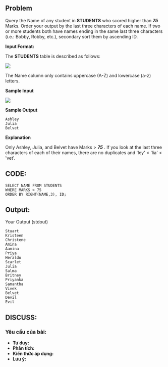 ## Problem

 Query the Name of any student in **STUDENTS** who scored higher than _**75**_ Marks. Order your output by the last three characters of each name. If two or more students both have names ending in the same last three characters (i.e.: Bobby, Robby, etc.), secondary sort them by ascending ID.
 
 **Input Format:**
 
 The **STUDENTS** table is described as follows: 

![](https://s3.amazonaws.com/hr-challenge-images/12896/1443815243-94b941f556-1.png)

The Name column only contains uppercase (A-Z) and lowercase (a-z) letters.

**Sample Input**

![](https://s3.amazonaws.com/hr-challenge-images/12896/1443815209-cf4b260993-2.png)

**Sample Output**

    Ashley
    Julia
    Belvet
    
**Explanation**

Only Ashley, Julia, and Belvet have Marks > **_75_** . If you look at the last three characters of each of their names, there are no duplicates and 'ley' < 'lia' < 'vet'.

## CODE:

    SELECT NAME FROM STUDENTS
    WHERE MARKS > 75
    ORDER BY RIGHT(NAME,3), ID;
    
## Output:
Your Output (stdout)

    Stuart 
    Kristeen 
    Christene 
    Amina 
    Aamina 
    Priya 
    Heraldo 
    Scarlet 
    Julia 
    Salma 
    Britney 
    Priyanka 
    Samantha 
    Vivek 
    Belvet 
    Devil 
    Evil   

## DISCUSS:
### Yêu cầu của bài: 
- **Tư duy:** 
- **Phân tích:**
- **Kiến thức áp dụng:**
- **Lưu ý:**


